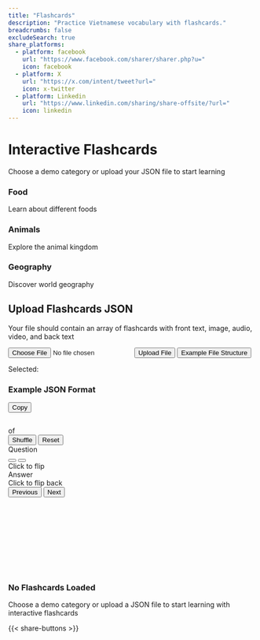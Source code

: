 ```yaml
---
title: "Flashcards"
description: "Practice Vietnamese vocabulary with flashcards."
breadcrumbs: false
excludeSearch: true
share_platforms:
  - platform: facebook
    url: "https://www.facebook.com/sharer/sharer.php?u="
    icon: facebook
  - platform: X
    url: "https://x.com/intent/tweet?url="
    icon: x-twitter
  - platform: Linkedin
    url: "https://www.linkedin.com/sharing/share-offsite/?url="
    icon: linkedin
---
```


<div class="min-h-screen">
<div x-data="flashcardApp()" class="container mx-auto px-4 py-8">
        <div class="max-w-3xl mx-auto">
            <h1 class="text-3xl font-bold text-center text-blue-700 mb-2">Interactive Flashcards</h1>
            <p class="text-center text-gray-600 mb-8">Choose a demo category or upload your JSON file to start learning</p>
            
<!-- Demo Cards Section -->
<div class="grid grid-cols-1 sm:grid-cols-3 gap-4 mb-8">
    <div @click="loadDemo('food')" class="demo-card  rounded-lg shadow-md p-6 text-center cursor-pointer">
        <i class="fas fa-utensils text-3xl text-blue-500 mb-2"></i>
        <h3 class="text-lg font-semibold text-gray-800">Food</h3>
        <p class="text-sm text-gray-500">Learn about different foods</p>
    </div>
    <div @click="loadDemo('animals')" class="demo-card  rounded-lg shadow-md p-6 text-center cursor-pointer">
        <i class="fas fa-paw text-3xl text-blue-500 mb-2"></i>
        <h3 class="text-lg font-semibold text-gray-800">Animals</h3>
        <p class="text-sm text-gray-500">Explore the animal kingdom</p>
    </div>
    <div @click="loadDemo('geography')" class="demo-card  rounded-lg shadow-md p-6 text-center cursor-pointer">
        <i class="fas fa-globe text-3xl text-blue-500 mb-2"></i>
        <h3 class="text-lg font-semibold text-gray-800">Geography</h3>
        <p class="text-sm text-gray-500">Discover world geography</p>
    </div>
</div>

<!-- File Upload Section -->
<div class="rounded-lg p-6 mb-8">
    <div x-data="{ showExample: false }" class="flex flex-col items-center justify-center border-2 border-dashed border-gray-300 rounded-lg p-8">
        <i class="fas fa-file-upload text-4xl text-blue-500 mb-4"></i>
        <h2 class="text-xl font-semibold mb-2">Upload Flashcards JSON</h2>
        <p class="text-gray-500 mb-4">Your file should contain an array of flashcards with front text, image, audio, video, and back text</p>
        <div class="flex space-x-4">
            <input 
                type="file" 
                id="fileInput" 
                accept=".json" 
                @change="$dispatch('file-selected', $event.target.files[0])" 
                class="hidden"
                x-ref="fileInput"
            >
            <button 
                @click="$refs.fileInput.click()" 
                class="bg-blue-600 hover:bg-blue-700 text-white font-medium py-2 px-6 rounded-lg cursor-pointer transition duration-200"
            >
                Upload File
            </button>
            <button 
                @click="showExample = !showExample" 
                class="bg-gray-200 hover:bg-gray-300 text-gray-700 font-medium py-2 px-6 rounded-lg transition duration-200"
            >
                Example File Structure
            </button>
        </div>
        <p x-show="fileName" class="mt-4 text-sm text-gray-600">Selected: <span x-text="fileName" class="font-medium"></span></p>

<!-- Example JSON Structure -->
<div x-show="showExample" x-transition class="mt-6 w-full bg-gray-50 p-4 rounded-lg">
    <div class="flex justify-between items-center mb-2">
        <h3 class="text-lg font-semibold text-gray-800">Example JSON Format</h3>
        <button 
            @click="navigator.clipboard.writeText(JSON.stringify(exampleJson, null, 2))"
            class="bg-blue-600 hover:bg-blue-700 text-white text-sm py-1 px-3 rounded-lg transition duration-200"
        >
            Copy
        </button>
    </div>
    <pre class="bg-gray-800 text-white p-4 rounded-lg overflow-x-auto"><code x-text="JSON.stringify(exampleJson, null, 2)"></code></pre>
</div>
</div>
</div>

<!-- Flashcard Display Section -->
<div x-show="flashcards.length > 0" x-transition class="fade-in mt-4">
    <div class="flex justify-between items-center mb-6">
        <div class="text-gray-700">
            <span x-text="currentIndex + 1"></span> of <span x-text="flashcards.length"></span>
        </div>
        <div class="flex space-x-2">
            <button @click="shuffleFlashcards" class="bg-gray-200 hover:bg-gray-300 text-gray-700 px-4 py-2 rounded-lg transition duration-200">
                <i class="fas fa-random mr-2"></i>Shuffle
            </button>
            <button @click="resetFlashcards" class="bg-gray-200 hover:bg-gray-300 text-gray-700 px-4 py-2 rounded-lg transition duration-200">
                <i class="fas fa-redo mr-2"></i>Reset
            </button>
        </div>
    </div>
    
<!-- Flashcard -->
<div class="flashcard  rounded-xl shadow-lg overflow-hidden" :class="{ 'flipped': isFlipped }" @click="toggleFlip">
    <div class="flashcard-inner">
        <!-- Front of the card -->
        <div class="flashcard-front p-6">
            <div class="flex justify-between items-start mb-4">
                <div class="text-sm text-blue-600 font-medium">Question</div>
                <div class="flex space-x-2">
                    <button x-show="currentFlashcard.audio" @click.stop="playAudio(currentFlashcard.audio)" class="media-button bg-blue-100 text-blue-600 p-2 rounded-full">
                        <i class="fas fa-volume-up"></i>
                    </button>
                    <button x-show="currentFlashcard.video" @click.stop="showVideo(currentFlashcard.video)" class="media-button bg-blue-100 text-blue-600 p-2 rounded-full">
                        <i class="fas fa-video"></i>
                    </button>
                </div>
            </div>
            
<div class="flex flex-col items-center justify-center">
    <template x-if="currentFlashcard.frontText">
        <div class="text-xl font-medium text-center text-gray-800" x-text="currentFlashcard.frontText"></div>
    </template>
    <template x-if="currentFlashcard.image">
        <img :src="currentFlashcard.image" alt="Flashcard image" class="max-h-72 w-auto rounded-lg mb-4 shadow-sm">
    </template>
    <template x-if="!currentFlashcard.frontText && !currentFlashcard.image">
        <div class="text-gray-500 italic">No content on front side</div>
    </template>
</div>

<div class="absolute bottom-4 left-0 right-0 text-center text-sm text-gray-500">
    Click to flip
</div>
</div>

<!-- Back of the card -->
<div class="flashcard-back bg-blue-50 p-6">
<div class="text-sm text-blue-600 font-medium mb-4">Answer</div>
<div class="h-full flex items-center justify-center">
    <div class="text-lg text-gray-700" x-text="currentFlashcard.backText"></div>
</div>
<div class="absolute bottom-4 left-0 right-0 text-center text-sm text-gray-500">
    Click to flip back
</div>
</div>
</div>
</div>

<!-- Navigation Controls -->
<div class="flex justify-between mt-6">
    <button @click="prevCard" :disabled="currentIndex === 0" 
            class="bg-blue-600 hover:bg-blue-700 text-white px-6 py-3 rounded-lg disabled:bg-blue-300 transition duration-200">
        <i class="fas fa-arrow-left mr-2"></i>Previous
    </button>
    <button @click="nextCard" :disabled="currentIndex === flashcards.length - 1" 
            class="bg-blue-600 hover:bg-blue-700 text-white px-6 py-3 rounded-lg disabled:bg-blue-300 transition duration-200">
        Next<i class="fas fa-arrow-right ml-2"></i>
    </button>
</div>
</div>

<!-- Video Modal -->
<div x-show="showVideoModal" class="fixed inset-0 z-50 flex items-center justify-center bg-opacity-60" @click="closeVideoModal()" @keydown.escape.window="closeVideoModal()">
    <div class="rounded-lg shadow-lg max-w-2xl w-full relative" @click.stop>
        <div class="aspect-w-16 aspect-h-9">
            <iframe :src="currentVideoUrl" class="w-full h-96" frameborder="0" allowfullscreen></iframe>
        </div>
    </div>
</div>

<!-- Empty State -->
<div x-show="flashcards.length === 0" class="text-center py-12">
    <i class="fas fa-lightbulb text-5xl text-blue-300 mb-4"></i>
    <h3 class="text-xl font-medium text-gray-700 mb-2">No Flashcards Loaded</h3>
    <p class="text-gray-500">Choose a demo category or upload a JSON file to start learning with interactive flashcards</p>
</div>
</div>
</div>
</div>

{{< share-buttons >}}